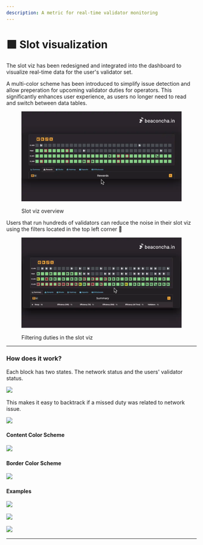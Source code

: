 ```yaml
---
description: A metric for real-time validator monitoring
---
```


# 🟩 Slot visualization

The slot viz has been redesigned and integrated into the dashboard to visualize real-time data for the user's validator set.&#x20;

A multi-color scheme has been introduced to simplify issue detection and allow preperation for upcoming validator duties for operators. This significantly enhances user experience, as users no longer need to read and switch between data tables.

<figure><img src="../.gitbook/assets/SimpleSlotviz (1).webp" alt=""><figcaption><p>Slot viz overview</p></figcaption></figure>



Users that run hundreds of validators can reduce the noise in their slot viz using the filters located in the top left corner 🙂

<figure><img src="../.gitbook/assets/SlotvizFilter (1).webp" alt=""><figcaption><p>Filtering duties in the slot viz</p></figcaption></figure>





***

### **How does it work?**  

Each block has two states. The network status and the users' validator status.&#x20;

![](https://lh7-us.googleusercontent.com/baWVhl1wLmBiefJX9AY3Jh58G27AbCOZJ2hu0ap1Iyoyo5lCX4K1OpPlGFh-jHvKBeAWtDbZwgsWWVNXcSmMC0a7RxS5BLEPej5L8\_FVZF4XHfFXF4Km3Tneewl0B87Fvhj1yxP5XQT1g\_2R7gYqCnc)



This makes it easy to backtrack if a missed duty was related to network issue.

![](https://lh7-us.googleusercontent.com/D68q4GHxXJ-nAXXOzR9mdnw-gaUuR83S859rs3STMGaZxi9zwIQCdaDLhbG4Z69bshqJ-udJJJ1Jqsz3YlI0szCYzDIzAC3nEeAvNG9rKlJxJx6SMm52z1VkyDRT1U-NFnsJRiY1E0zpXcmtw60w0xg)

#### **Content Color Scheme**

![](https://lh7-us.googleusercontent.com/BiXUUnx62jNpqVNstsgeztm7unE5hIiJzPMLjMBjftIthWzifOOkGlDu\_QSAvbeGv2qnHbToSFpnndJyuwyArozc27IGWEwi2sI5LbuOGqfwbr7c9asP\_IG5HNvQEfJxFMaErJpYAn7nERin2edEap4)

#### Border Color Scheme

![](https://lh7-us.googleusercontent.com/R1A46iY8-epncfFEaMD3iA\_0kbog7mEVtblU4qN7tg5S3pjutzTaENzb\_y0fx4f00AS66PdVPqQ7yTYwgj2JrxtOoZ1osbbEj9Q6uKjRtw1N3dZbt2Jf0U9VgjKZrgQxK5D7yTsCYA42xFYMij4hfx4)

#### **Examples**

![](https://lh7-us.googleusercontent.com/Gl0ePrYyExOVpVC\_dAyl5MU4vdQIpWxaqTrbVahvrBvgKtBlv6jhZz3Hz0gsfDPKU\_Zeqlxq6cXPH8\_sfddLJ2exJofQhpefDD9gUioaE4LhkrVgrrcRlVCOBS5IpxZFETmoZToIQAydwo4dYInL2\_s)

![](https://lh7-us.googleusercontent.com/TNc2C5TVDMF0s6hxR1SNFbg-EQbGXBmrzR9F3XWu-d-3rRlNBU8E3JTp-WYj3sTTqH\_KUtJejNwjpckaWX5\_V\_6FVAoUE2eIUfjXm747KE3tBizRKfgUbFMmPv4bRJ98BE1skOLobHr9ozplzQXXRJI)

![](https://lh7-us.googleusercontent.com/LUsxSwUmgxy7LxhXMlGlTLAOmtpRR-nM\_QJHL9iaF1B8eVd0tX4HSf4iS--kXeRKEYX73L\_gb5TvIkekd9vYMdXO5bGmNSTQm3yqTgzIJUAo1Kb-xQYYK\_E1\_eEiTi4UmS22f1sGI82nMAGX4E7cF-k)

***



